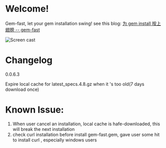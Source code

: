 # Welcome!

Gem-fast, let your gem installation swing!
see this blog: [为 gem install 按上翅膀 -- gem-fast](http://www.cnblogs.com/dazuiba/archive/2010/10/28/1863904.html)

![Screen cast](http://images.cnblogs.com/cnblogs_com/dazuiba//gem-fast-1.jpg "gem-fast")


# Changelog

0.0.6.3

Expire local cache for latest_specs.4.8.gz when it 's too old(7 days download once)


# Known Issue:

1. When user cancel an installation, local cache is hafe-downloaded, this will break the next installation
2. check curl installation before install gem-fast.gem, gave user some hit to install curl , especially windows users